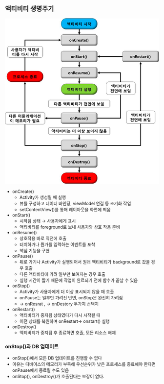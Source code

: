 
## 액티비티 생명주기 

![img.png](img.png)

- onCreate()
    - Activity가 생성될 때 실행
    - 뷰를 구성하고 데이터 바인딩, viewModel 연결 등 초기화 작업
    - setContentView()를 통해 레이아웃을 화면에 띄움
- onStart()
    - 시작됨 상태 → 사용자에게 표시
    - 액티비티를 foreground로 보내 사용자와 상호 작용 준비
- onResume()
    - 상호작용 바로 직전에 호출
    - 터치하거나 뭔가를 입력하는 이벤트를 포착
    - 핵심 기능을 구현
- onPause()
    - 뒤로 가기나 Activity가 실행되어서 원래 액티비티가 background로 갔을 경우 호출
    - 다른 액티비티에 가려 일부만 보여지는 경우 호출
    - 실행 시간이 짧기 때문에 작업이 완료되기 전에 함수가 끝날 수 있음
- onStop()
    - Activity가 사용자에게 더 이상 표시되지 않을 때 호출
    - onPause는 일부만 가려진 반면, onStop은 완전히 가려짐
    - → onResrat , → onDestory 두가지 선택지
- onRestart()
    - 액티비티가 중지됨 상태였다가 다시 시작될 때
    - 이전 상태를 복원하며 onRestart→ onstart() 실행
- onDestroy()
    - 액티비티가 중지됨 후 종료하면 호출, 모든 리소스 해제

### onStop()과 DB 업데이트
- onStop()에서 모든 DB 업데이트를 진행할 수 없다
- 이유는 디바이스의 메모리가 부족해 우선순위가 낮은 프로세스를 종료해야 한다면 onPause에서 종료될 수도 있음
- onStop(), onDestroy()가 호출된다는 보장이 없다.
